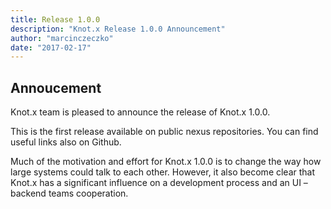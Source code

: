 ```yaml
---
title: Release 1.0.0
description: "Knot.x Release 1.0.0 Announcement"
author: "marcinczeczko"
date: "2017-02-17"
---
```

## Annoucement
Knot.x team is pleased to announce the release of Knot.x 1.0.0.
<!-- Read more -->
This is the first release available on public nexus repositories. You can find useful links also on Github.

Much of the motivation and effort for Knot.x 1.0.0 is to change the way how large systems could talk to each other. However, it also become clear that Knot.x has a significant influence on a development process and an UI – backend teams cooperation.